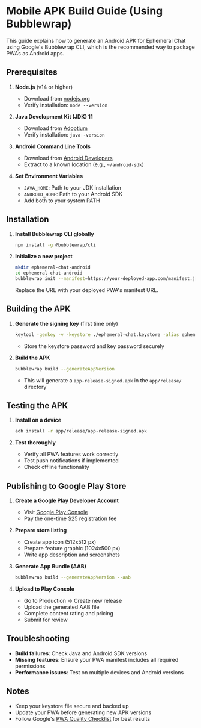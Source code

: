 # Mobile APK Build Guide (Using Bubblewrap)

This guide explains how to generate an Android APK for Ephemeral Chat using Google's Bubblewrap CLI, which is the recommended way to package PWAs as Android apps.

## Prerequisites

1. **Node.js** (v14 or higher)
   - Download from [nodejs.org](https://nodejs.org/)
   - Verify installation: `node --version`

2. **Java Development Kit (JDK) 11**
   - Download from [Adoptium](https://adoptium.net/)
   - Verify installation: `java -version`

3. **Android Command Line Tools**
   - Download from [Android Developers](https://developer.android.com/studio#command-tools)
   - Extract to a known location (e.g., `~/android-sdk`)

4. **Set Environment Variables**
   - `JAVA_HOME`: Path to your JDK installation
   - `ANDROID_HOME`: Path to your Android SDK
   - Add both to your system PATH

## Installation

1. **Install Bubblewrap CLI globally**
   ```bash
   npm install -g @bubblewrap/cli
   ```

2. **Initialize a new project**
   ```bash
   mkdir ephemeral-chat-android
   cd ephemeral-chat-android
   bubblewrap init --manifest=https://your-deployed-app.com/manifest.json
   ```
   
   Replace the URL with your deployed PWA's manifest URL.

## Building the APK

1. **Generate the signing key** (first time only)
   ```bash
   keytool -genkey -v -keystore ./ephemeral-chat.keystore -alias ephemeral-chat -keyalg RSA -keysize 2048 -validity 10000
   ```
   - Store the keystore password and key password securely

2. **Build the APK**
   ```bash
   bubblewrap build --generateAppVersion
   ```
   - This will generate a `app-release-signed.apk` in the `app/release/` directory

## Testing the APK

1. **Install on a device**
   ```bash
   adb install -r app/release/app-release-signed.apk
   ```

2. **Test thoroughly**
   - Verify all PWA features work correctly
   - Test push notifications if implemented
   - Check offline functionality

## Publishing to Google Play Store

1. **Create a Google Play Developer Account**
   - Visit [Google Play Console](https://play.google.com/console/)
   - Pay the one-time $25 registration fee

2. **Prepare store listing**
   - Create app icon (512x512 px)
   - Prepare feature graphic (1024x500 px)
   - Write app description and screenshots

3. **Generate App Bundle (AAB)**
   ```bash
   bubblewrap build --generateAppVersion --aab
   ```

4. **Upload to Play Console**
   - Go to Production → Create new release
   - Upload the generated AAB file
   - Complete content rating and pricing
   - Submit for review

## Troubleshooting

- **Build failures**: Check Java and Android SDK versions
- **Missing features**: Ensure your PWA manifest includes all required permissions
- **Performance issues**: Test on multiple devices and Android versions

## Notes

- Keep your keystore file secure and backed up
- Update your PWA before generating new APK versions
- Follow Google's [PWA Quality Checklist](https://web.dev/pwa-checklist/) for best results